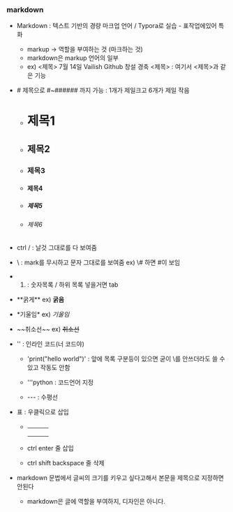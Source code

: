 ### markdown

* Markdown : 텍스트 기반의 경량 마크업 언어 / Typora로 실습 - 표작업에있어 특화

  * markup -> 역할을 부여하는 것 (마크하는 것)
  * markdown은 markup 언어의 일부
  * ex) <제목> 7월 14일 Vailish Github 창설 경축 <제목> : 여기서 <제목>과 같은 기능

* \# 제목으로 \#~###### 까지 가능 : 1개가 제일크고 6개가 제일 작음

  * # 제목1

  * ## 제목2

  * ### 제목3

  * #### 제목4

  * ##### 제목5

  * ###### 제목6

* ctrl / : 날것 그대로를 다 보여줌

* \ : mark를 무시하고 문자 그대로를 보여줌 ex) \\# 하면  \#이 보임

* 1. : 숫자목록 / 하위 목록 넣을거면 tab

* \*\*굵게\*\* ex) **굵음**

* \*기울임\* ex) *기울임*

* \~\~취소선\~\~ ex) ~~취소선~~

* \'\' : 인라인 코드(너 코드야)

  * 'print("hello world")' : 앞에 목록 구분등이 있으면 굳이 \\를 안쓰더라도 쓸 수 있고 작동도 안함 
  * \'\'\'python : 코드언어 지정

  * --- : 수평선

* 표 : 우클릭으로 삽입

  * |      |      |      |
    | ---- | ---- | ---- |
    |      |      |      |
    |      |      |      |
    |      |      |      |

    

  * ctrl enter 줄 삽입

  * ctrl shift backspace 줄 삭제

* markdown 문법에서 글씨의 크기를 키우고 싶다고해서 본문을 제목으로 지정하면 안된다

  * markdown은 글에 역할을 부여하지, 디자인은 아니다.